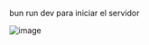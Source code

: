 bun run dev para iniciar el servidor

![image](https://github.com/user-attachments/assets/156ff593-b353-4e04-8356-5e22cf984572)
